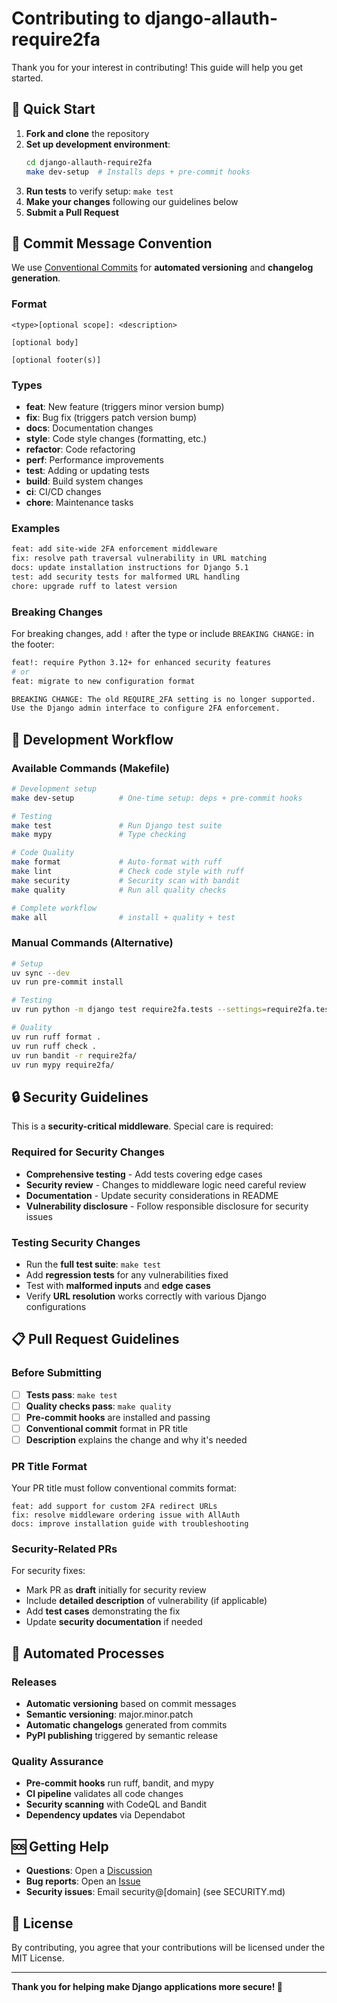 # Contributing to django-allauth-require2fa

Thank you for your interest in contributing! This guide will help you get started.

## 🚀 Quick Start

1. **Fork and clone** the repository
2. **Set up development environment**:
   ```bash
   cd django-allauth-require2fa
   make dev-setup  # Installs deps + pre-commit hooks
   ```
3. **Run tests** to verify setup: `make test`
4. **Make your changes** following our guidelines below
5. **Submit a Pull Request**

## 📝 Commit Message Convention

We use [Conventional Commits](https://www.conventionalcommits.org/) for **automated versioning** and **changelog generation**.

### Format
```
<type>[optional scope]: <description>

[optional body]

[optional footer(s)]
```

### Types
- **feat**: New feature (triggers minor version bump)
- **fix**: Bug fix (triggers patch version bump)
- **docs**: Documentation changes
- **style**: Code style changes (formatting, etc.)
- **refactor**: Code refactoring
- **perf**: Performance improvements
- **test**: Adding or updating tests
- **build**: Build system changes
- **ci**: CI/CD changes  
- **chore**: Maintenance tasks

### Examples
```bash
feat: add site-wide 2FA enforcement middleware
fix: resolve path traversal vulnerability in URL matching
docs: update installation instructions for Django 5.1
test: add security tests for malformed URL handling
chore: upgrade ruff to latest version
```

### Breaking Changes
For breaking changes, add `!` after the type or include `BREAKING CHANGE:` in the footer:
```bash
feat!: require Python 3.12+ for enhanced security features
# or
feat: migrate to new configuration format

BREAKING CHANGE: The old REQUIRE_2FA setting is no longer supported.
Use the Django admin interface to configure 2FA enforcement.
```

## 🧪 Development Workflow

### Available Commands (Makefile)
```bash
# Development setup
make dev-setup          # One-time setup: deps + pre-commit hooks

# Testing  
make test               # Run Django test suite
make mypy               # Type checking

# Code Quality
make format             # Auto-format with ruff
make lint               # Check code style with ruff
make security           # Security scan with bandit
make quality            # Run all quality checks

# Complete workflow
make all                # install + quality + test
```

### Manual Commands (Alternative)
```bash
# Setup
uv sync --dev
uv run pre-commit install

# Testing
uv run python -m django test require2fa.tests --settings=require2fa.tests.settings

# Quality
uv run ruff format .
uv run ruff check .
uv run bandit -r require2fa/
uv run mypy require2fa/
```

## 🔒 Security Guidelines

This is a **security-critical middleware**. Special care is required:

### Required for Security Changes
- **Comprehensive testing** - Add tests covering edge cases
- **Security review** - Changes to middleware logic need careful review  
- **Documentation** - Update security considerations in README
- **Vulnerability disclosure** - Follow responsible disclosure for security issues

### Testing Security Changes
- Run the **full test suite**: `make test`
- Add **regression tests** for any vulnerabilities fixed
- Test with **malformed inputs** and **edge cases**
- Verify **URL resolution** works correctly with various Django configurations

## 📋 Pull Request Guidelines

### Before Submitting
- [ ] **Tests pass**: `make test`
- [ ] **Quality checks pass**: `make quality`  
- [ ] **Pre-commit hooks** are installed and passing
- [ ] **Conventional commit** format in PR title
- [ ] **Description** explains the change and why it's needed

### PR Title Format
Your PR title must follow conventional commits format:
```
feat: add support for custom 2FA redirect URLs
fix: resolve middleware ordering issue with AllAuth
docs: improve installation guide with troubleshooting
```

### Security-Related PRs
For security fixes:
- Mark PR as **draft** initially for security review
- Include **detailed description** of vulnerability (if applicable)
- Add **test cases** demonstrating the fix
- Update **security documentation** if needed

## 🤖 Automated Processes

### Releases
- **Automatic versioning** based on commit messages
- **Semantic versioning**: major.minor.patch
- **Automatic changelogs** generated from commits
- **PyPI publishing** triggered by semantic release

### Quality Assurance
- **Pre-commit hooks** run ruff, bandit, and mypy
- **CI pipeline** validates all code changes
- **Security scanning** with CodeQL and Bandit
- **Dependency updates** via Dependabot

## 🆘 Getting Help

- **Questions**: Open a [Discussion](https://github.com/heysamtexas/django-allauth-require2fa/discussions)
- **Bug reports**: Open an [Issue](https://github.com/heysamtexas/django-allauth-require2fa/issues)
- **Security issues**: Email security@[domain] (see SECURITY.md)

## 📄 License

By contributing, you agree that your contributions will be licensed under the MIT License.

---

**Thank you for helping make Django applications more secure! 🔐**